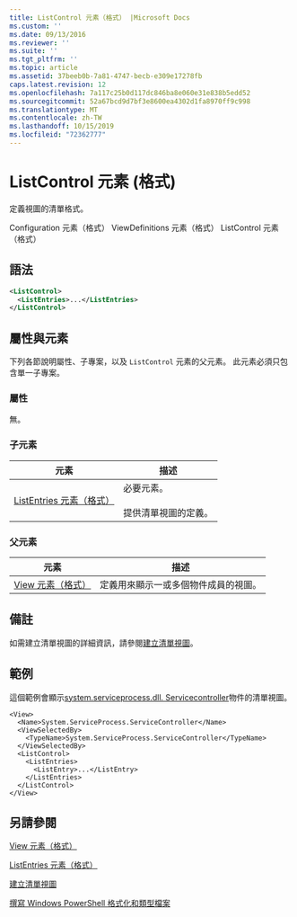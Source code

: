 ```yaml
---
title: ListControl 元素（格式） |Microsoft Docs
ms.custom: ''
ms.date: 09/13/2016
ms.reviewer: ''
ms.suite: ''
ms.tgt_pltfrm: ''
ms.topic: article
ms.assetid: 37beeb0b-7a81-4747-becb-e309e17278fb
caps.latest.revision: 12
ms.openlocfilehash: 7a117c25b0d117dc846ba8e060e31e838b5edd52
ms.sourcegitcommit: 52a67bcd9d7bf3e8600ea4302d1fa8970ff9c998
ms.translationtype: MT
ms.contentlocale: zh-TW
ms.lasthandoff: 10/15/2019
ms.locfileid: "72362777"
---
```

# <a name="listcontrol-element-format"></a>ListControl 元素 (格式)

定義視圖的清單格式。

Configuration 元素（格式） ViewDefinitions 元素（格式） ListControl 元素（格式）

## <a name="syntax"></a>語法

```xml
<ListControl>
  <ListEntries>...</ListEntries>
</ListControl>

```

## <a name="attributes-and-elements"></a>屬性與元素

下列各節說明屬性、子專案，以及 `ListControl` 元素的父元素。 此元素必須只包含單一子專案。

### <a name="attributes"></a>屬性

無。

### <a name="child-elements"></a>子元素

|元素|描述|
|-------------|-----------------|
|[ListEntries 元素（格式）](./listentries-element-for-listcontrol-format.md)|必要元素。<br /><br /> 提供清單視圖的定義。|

### <a name="parent-elements"></a>父元素

|元素|描述|
|-------------|-----------------|
|[View 元素（格式）](./view-element-format.md)|定義用來顯示一或多個物件成員的視圖。|

## <a name="remarks"></a>備註

如需建立清單視圖的詳細資訊，請參閱[建立清單視圖](./creating-a-list-view.md)。

## <a name="example"></a>範例

這個範例會顯示[system.serviceprocess.dll. Servicecontroller](/dotnet/api/System.ServiceProcess.ServiceController)物件的清單視圖。

```
<View>
  <Name>System.ServiceProcess.ServiceController</Name>
  <ViewSelectedBy>
    <TypeName>System.ServiceProcess.ServiceController</TypeName>
  </ViewSelectedBy>
  <ListControl>
    <ListEntries>
      <ListEntry>...</ListEntry>
    </ListEntries>
  </ListControl>
</View>
```

## <a name="see-also"></a>另請參閱

[View 元素（格式）](./view-element-format.md)

[ListEntries 元素（格式）](./listentries-element-for-listcontrol-format.md)

[建立清單視圖](./creating-a-list-view.md)

[撰寫 Windows PowerShell 格式化和類型檔案](./writing-a-powershell-formatting-file.md)
